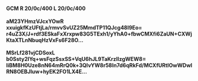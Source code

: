 #### GCM R 20/0c/400 L 20/0c/400
**aM23YHmzVJcxYOwR**<br/>**xxuigkfKzUFtjLa/rmvvSvUZ25MmdTP11QJcg48I9Eo=**<br/>**r4uZ3X/J+rdf3ESkaFxXrxpw83G5TExh1/yYhA0+fbwCMXfi6ZaUN+CXWjKtaXTLnNbuqHzVxFs6F28O...**<br/><br/>
**MSrLf281vjCDSoxL**<br/>**b0Ssty2IYq+wsFqzSsxSS+VqU6hJL9TaKrzIIzgWEW8=**<br/>**IiBM8H0Uze8nN64mRrQ0k+3QIvYW8r58In7d6qRkFd/MCXfURtIOwWDwlRN8OEBJluw+hyEK2FO1LX4E...**